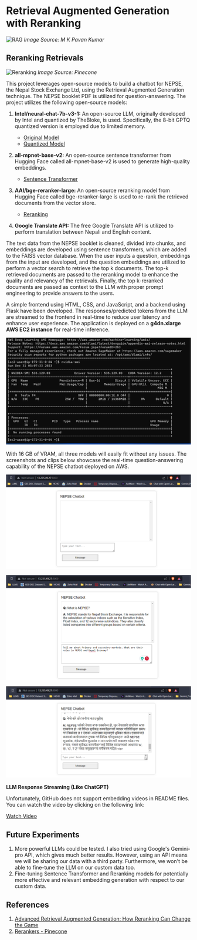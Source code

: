 # Retrieval Augmented Generation with Reranking

![RAG](https://miro.medium.com/v2/resize:fit:828/format:webp/1*JJVnbQkUByd_NXXg8AD46w.png)
*Image Source: M K Pavan Kumar*

## Reranking Retrievals

![Reranking](https://cdn.sanity.io/images/vr8gru94/production/906c3c0f8fe637840f134dbf966839ef89ac7242-3443x1641.png)
*Image Source: Pinecone*

This project leverages open-source models to build a chatbot for NEPSE, the Nepal Stock Exchange Ltd, using the Retrieval Augmented Generation technique. The NEPSE booklet PDF is utilized for question-answering. The project utilizes the following open-source models:

1. **Intel/neural-chat-7b-v3-1:** An open-source LLM, originally developed by Intel and quantized by TheBloke, is used. Specifically, the 8-bit GPTQ quantized version is employed due to limited memory.
   - [Original Model](https://huggingface.co/Intel/neural-chat-7b-v3-1)
   - [Quantized Model](https://huggingface.co/TheBloke/neural-chat-7B-v3-1-GPTQ)

2. **all-mpnet-base-v2:** An open-source sentence transformer from Hugging Face called all-mpnet-base-v2 is used to generate high-quality embeddings.
   - [Sentence Transformer](https://huggingface.co/sentence-transformers/all-mpnet-base-v2)

3. **AAI/bge-reranker-large:** An open-source reranking model from Hugging Face called bge-reranker-large is used to re-rank the retrieved documents from the vector store.
   - [Reranking](https://huggingface.co/BAAI/bge-reranker-large)

4. **Google Translate API:** The free Google Translate API is utilized to perform translation between Nepali and English content.

The text data from the NEPSE booklet is cleaned, divided into chunks, and embeddings are developed using sentence transformers, which are added to the FAISS vector database. When the user inputs a question, embeddings from the input are developed, and the question embeddings are utilized to perform a vector search to retrieve the top k documents. The top-k retrieved documents are passed to the reranking model to enhance the quality and relevancy of the retrievals. Finally, the top k-reranked documents are passed as context to the LLM with proper prompt engineering to provide answers to the users.

A simple frontend using HTML, CSS, and JavaScript, and a backend using Flask have been developed. The responses/predicted tokens from the LLM are streamed to the frontend in real-time to reduce user latency and enhance user experience. The application is deployed on a **g4dn.xlarge AWS EC2 instance** for real-time inference.

![Instance GPU](Images/1.png)

With 16 GB of VRAM, all three models will easily fit without any issues. The screenshots and clips below showcase the real-time question-answering capability of the NEPSE chatbot deployed on AWS.

![Screenshot 1](Images/2.png)

![Screenshot 2](Images/3.png)

![Screenshot 3](Images/4.png)

**LLM Response Streaming (Like ChatGPT)**

Unfortunately, GitHub does not support embedding videos in README files. You can watch the video by clicking on the following link:

[Watch Video](Images/Recording%202023-12-31%20111153.mp4)

## Future Experiments

1. More powerful LLMs could be tested. I also tried using Google's Gemini-pro API, which gives much better results. However, using an API means we will be sharing our data with a third party. Furthermore, we won't be able to fine-tune the LLM on our custom data too.
2. Fine-tuning Sentence Transformer and Reranking models for potentially more effective and relevant embedding generation with respect to our custom data.

## References

1. [Advanced Retrieval Augmented Generation: How Reranking Can Change the Game](https://medium.com/@manthapavankumar11/advanced-retrieval-augmented-generation-how-reranking-can-change-the-game-d06e12b77074)
2. [Rerankers - Pinecone](https://www.pinecone.io/learn/series/rag/rerankers/)